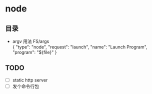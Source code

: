 # node

## 目录
-  argv 用法     FS/args     
  {
        "type": "node",
        "request": "launch",
        "name": "Launch Program",
        "program": "${file}"
    }
## TODO
- [ ] static http server
- [ ] 发个命令行包   
